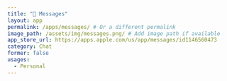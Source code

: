 ```yaml
---
title: " Messages"
layout: app
permalink: /apps/messages/ # Or a different permalink
image_path: /assets/img/messages.png/ # Add image path if available
app_store_url: https://apps.apple.com/us/app/messages/id1146560473
category: Chat
former: false
usages:
  - Personal
---
```

